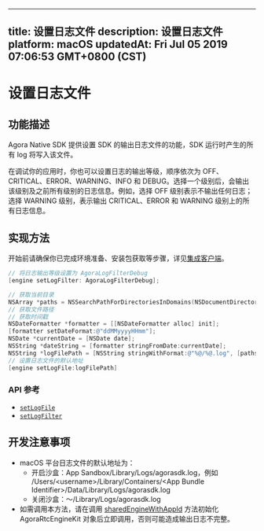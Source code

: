 
---
title: 设置日志文件
description: 设置日志文件
platform: macOS
updatedAt: Fri Jul 05 2019 07:06:53 GMT+0800 (CST)
---
# 设置日志文件
## 功能描述

Agora Native SDK 提供设置 SDK 的输出日志文件的功能，SDK 运行时产生的所有 log 将写入该文件。

在调试你的应用时，你也可以设置日志的输出等级，顺序依次为 OFF、CRITICAL、ERROR、WARNING、INFO 和 DEBUG。选择一个级别后，会输出该级别及之前所有级别的日志信息。例如，选择 OFF 级别表示不输出任何日志；选择 WARNING 级别，表示输出 CRITICAL、ERROR 和 WARNING 级别上的所有日志信息。

## 实现方法

开始前请确保你已完成环境准备、安装包获取等步骤，详见[集成客户端](../../cn/Voice/mac_video.md)。
```Objective-C
// 将日志输出等级设置为 AgoraLogFilterDebug
[engine setLogFilter: AgoraLogFilterDebug];

// 获取当前目录
NSArray *paths = NSSearchPathForDirectoriesInDomains(NSDocumentDirectory, NSUserDomainMask, YES);
// 获取文件路径
// 获取时间戳
NSDateFormatter *formatter = [[NSDateFormatter alloc] init];
[formatter setDateFormat:@"ddMMyyyyHHmm"];
NSDate *currentDate = [NSDate date];
NSString *dateString = [formatter stringFromDate:currentDate];
NSString *logFilePath = [NSString stringWithFormat:@"%@/%@.log", [paths objectAtIndex:0], dateString];
// 设置日志文件的默认地址
[engine setLogFile:logFilePath]
```

### API 参考
- [`setLogFile`](https://docs.agora.io/cn/Voice/API%20Reference/oc/Classes/AgoraRtcEngineKit.html?transId=9fa366f0-01e7-11e9-a659-33e4b5b761ac#//api/name/setLogFile:)
- [`setLogFilter`](https://docs.agora.io/cn/Voice/API%20Reference/oc/Classes/AgoraRtcEngineKit.html?transId=9fa366f0-01e7-11e9-a659-33e4b5b761ac#//api/name/setLogFilter:)

## 开发注意事项

- macOS 平台日志文件的默认地址为：
	- 开启沙盒：App Sandbox/Library/Logs/agorasdk.log，例如 /Users/&lt;username&gt;/Library/Containers/&lt;App Bundle Identifier&gt;/Data/Library/Logs/agorasdk.log
	- 关闭沙盒：～/Library/Logs/agorasdk.log
- 如需调用本方法，请在调用 [sharedEngineWithAppId](https://docs.agora.io/cn/Voice/API%20Reference/oc/Classes/AgoraRtcEngineKit.html#//api/name/sharedEngineWithAppId:delegate:) 方法初始化 AgoraRtcEngineKit 对象后立即调用，否则可能造成输出日志不完整。
